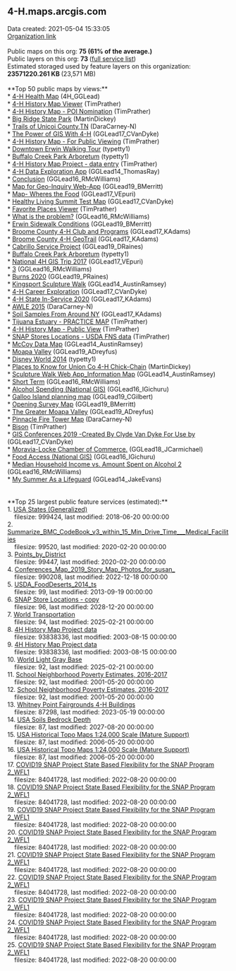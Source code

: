 <h2>4-H.maps.arcgis.com</h2> Data created: 2021-05-04 15:33:05 <br /><a target='new' href='https://4-H.maps.arcgis.com'>Organization link</a><br /><br />Public maps on this org: <b>75 (61% of the average.)</b><br />Public layers on this org: <b>73 </b>(<a target='new' href='https://services.arcgis.com/0iQnc90cLcaNZExC/ArcGIS/rest/services'>full service list</a>)<br />Estimated storaged used by feature layers on this organization: <b>23571220.261 KB </b>(23,571 MB)<br /><br />**Top 50 public maps by views:**<br />* <a target='new' href='https://www.arcgis.com/home/item.html?id=425d71193b044fdca86d4a162a1c3a55'>4-H Health Map</a> (4H_GGLead)<br />* <a target='new' href='https://www.arcgis.com/home/item.html?id=547810adc6ab438ba54cb810317f4c25'>4-H History Map Viewer</a> (TimPrather)<br />* <a target='new' href='https://www.arcgis.com/home/item.html?id=16ee2e1ba244456bb2d5c15b983fd9f6'>4-H History Map - POI Nomination</a> (TimPrather)<br />* <a target='new' href='https://www.arcgis.com/home/item.html?id=64b22b5831d44aba93e27fecf9673809'>Big Ridge State Park</a> (MartinDickey)<br />* <a target='new' href='https://www.arcgis.com/home/item.html?id=ec2bb62e5b6042998d7d61e37881cb69'>Trails of Unicoi County,TN</a> (DaraCarney-N)<br />* <a target='new' href='https://www.arcgis.com/home/item.html?id=492e3058ec4342178a894986705b0827'>The Power of GIS With 4-H</a> (GGLead17_CVanDyke)<br />* <a target='new' href='https://www.arcgis.com/home/item.html?id=48b1983d92a547cb84914f31aad667ea'>4-H History Map - For Public Viewing</a> (TimPrather)<br />* <a target='new' href='https://www.arcgis.com/home/item.html?id=d24c6d7b4eec428baf75014bd472908d'>Downtown Erwin Walking Tour</a> (typetty1)<br />* <a target='new' href='https://www.arcgis.com/home/item.html?id=c839b0eaead24aa384b51e4772bcc372'>Buffalo Creek Park Arboretum</a> (typetty1)<br />* <a target='new' href='https://www.arcgis.com/home/item.html?id=e5e2ba6d34f2434ebfe30a04c812aeba'>4-H History Map Project - data entry</a> (TimPrather)<br />* <a target='new' href='https://www.arcgis.com/home/item.html?id=883dc5b9eab94b58b446524cc03971e1'>4-H Data Exploration App</a> (GGLead14_ThomasRay)<br />* <a target='new' href='https://www.arcgis.com/home/item.html?id=b4f5e843d1c7416d85b76e199e4bbcac'>Conclusion</a> (GGLead16_RMcWilliams)<br />* <a target='new' href='https://www.arcgis.com/home/item.html?id=67a14e62223f445191924eb40d405eaf'>Map for Geo-Inquiry Web-App</a> (GGLead19_BMerritt)<br />* <a target='new' href='https://www.arcgis.com/home/item.html?id=6a7ea6297c0440e486483b9ed7263601'>Map- Wheres the Food</a> (GGLead17_VEpuri)<br />* <a target='new' href='https://www.arcgis.com/home/item.html?id=707d8412a0534d7aacefebeca0d158c9'>Healthy Living Summit Test Map</a> (GGLead17_CVanDyke)<br />* <a target='new' href='https://www.arcgis.com/home/item.html?id=b09c3537b8ee49839d1d4a566fc35d00'>Favorite Places Viewer</a> (TimPrather)<br />* <a target='new' href='https://www.arcgis.com/home/item.html?id=b407f664890d4d0a80ca535d1968ab38'>What is the problem?</a> (GGLead16_RMcWilliams)<br />* <a target='new' href='https://www.arcgis.com/home/item.html?id=0de7c6b6761046f8a2305da085b78658'>Erwin Sidewalk Conditions</a> (GGLead19_BMerritt)<br />* <a target='new' href='https://www.arcgis.com/home/item.html?id=3e87d0df93d94c50bf6acb5782e63af6'>Broome County 4-H Club and Programs</a> (GGLead17_KAdams)<br />* <a target='new' href='https://www.arcgis.com/home/item.html?id=0a529ef8a36740c9ab741a4a9cf2059f'>Broome County 4-H GeoTrail</a> (GGLead17_KAdams)<br />* <a target='new' href='https://www.arcgis.com/home/item.html?id=f3ee28f0e04847f1b3bf3ba83b6b2e2b'>Cabrillo Service Project</a> (GGLead19_DRaines)<br />* <a target='new' href='https://www.arcgis.com/home/item.html?id=19d42e39686e4e77941c2a5d9e4568c3'>Buffalo Creek Park Arboretum</a> (typetty1)<br />* <a target='new' href='https://www.arcgis.com/home/item.html?id=808f813a61f84802a2e9c1ce3101d8ce'>National 4H GIS Trip 2017</a> (GGLead17_VEpuri)<br />* <a target='new' href='https://www.arcgis.com/home/item.html?id=9622fcc7d7d4403083242f65e3490ece'>3</a> (GGLead16_RMcWilliams)<br />* <a target='new' href='https://www.arcgis.com/home/item.html?id=a29aba2e36514832a7e0f326f8354863'>Burns 2020</a> (GGLead19_PRaines)<br />* <a target='new' href='https://www.arcgis.com/home/item.html?id=4c1ae1dbd6f44a55bff9a18b1177010f'>Kingsport Sculpture Walk</a> (GGLead14_AustinRamsey)<br />* <a target='new' href='https://www.arcgis.com/home/item.html?id=74cf9b28e7ed458985710f1e1f6c8189'>4-H Career Exploration</a> (GGLead17_CVanDyke)<br />* <a target='new' href='https://www.arcgis.com/home/item.html?id=b198d2bd91314d8eb210737c41ed60a0'>4-H State In-Service 2020</a> (GGLead17_KAdams)<br />* <a target='new' href='https://www.arcgis.com/home/item.html?id=41544519c5ea41c7a6f42320b16a9be1'>AWLE 2015</a> (DaraCarney-N)<br />* <a target='new' href='https://www.arcgis.com/home/item.html?id=9f3df39fe3f948adb72039456b02b71a'>Soil Samples From Around NY</a> (GGLead17_KAdams)<br />* <a target='new' href='https://www.arcgis.com/home/item.html?id=be59936f4bb64990ad24c7b0d91a4a25'>Tijuana Estuary - PRACTICE MAP</a> (TimPrather)<br />* <a target='new' href='https://www.arcgis.com/home/item.html?id=5bb02c997eb842edb7d4d225d487ba49'>4-H History Map - Public View</a> (TimPrather)<br />* <a target='new' href='https://www.arcgis.com/home/item.html?id=a1b833e4df694330887958471c49fa20'>SNAP Stores Locations - USDA FNS data</a> (TimPrather)<br />* <a target='new' href='https://www.arcgis.com/home/item.html?id=13d1cb9334c247a5a6be4f9799a0b3ee'>McCoy Data Map</a> (GGLead14_AustinRamsey)<br />* <a target='new' href='https://www.arcgis.com/home/item.html?id=088fac638c8d4b8b8f8a6f41b3df2b04'>Moapa Valley</a> (GGLead19_ADreyfus)<br />* <a target='new' href='https://www.arcgis.com/home/item.html?id=13ee2da2f0a1473d929908d949e24f50'>Disney World 2014</a> (typetty1)<br />* <a target='new' href='https://www.arcgis.com/home/item.html?id=03fcc5f11f1847ddaa61837297ef7f32'>Places to Know for Union Co 4-H Chick-Chain</a> (MartinDickey)<br />* <a target='new' href='https://www.arcgis.com/home/item.html?id=7742d1c986214122b5cfdeb431661c9d'>Sculpture Walk Web App_Information Map</a> (GGLead14_AustinRamsey)<br />* <a target='new' href='https://www.arcgis.com/home/item.html?id=9d583cce52e84870b16d552013973a8f'>Short Term</a> (GGLead16_RMcWilliams)<br />* <a target='new' href='https://www.arcgis.com/home/item.html?id=9544586c19c040c7b3ae96ff72b39753'>Alcohol Spending (National GIS)</a> (GGLead16_IGichuru)<br />* <a target='new' href='https://www.arcgis.com/home/item.html?id=696d179f3fa24e9da252bef3b4cd89b9'>Galloo Island planning map</a> (GGLead19_CGilbert)<br />* <a target='new' href='https://www.arcgis.com/home/item.html?id=86361e51435c4e5a93bfc0324bd95569'>Opening Survey Map</a> (GGLead19_BMerritt)<br />* <a target='new' href='https://www.arcgis.com/home/item.html?id=6c3538fc6270423db09c16a887c39fd5'>The Greater Moapa Valley</a> (GGLead19_ADreyfus)<br />* <a target='new' href='https://www.arcgis.com/home/item.html?id=36a58c2775ce4ec5aaf4cd469fc8eeb6'>Pinnacle Fire Tower Map</a> (DaraCarney-N)<br />* <a target='new' href='https://www.arcgis.com/home/item.html?id=320d59f2c71947f2a25d889ea10603af'>Bison</a> (TimPrather)<br />* <a target='new' href='https://www.arcgis.com/home/item.html?id=01386edbd8e143a3950bfcc1e4f26097'>GIS Conferences 2019 -Created By Clyde Van Dyke For Use by </a> (GGLead17_CVanDyke)<br />* <a target='new' href='https://www.arcgis.com/home/item.html?id=1a38a35b287349ad8754ce9a99ff02cb'>Moravia-Locke Chamber of Commerce.</a> (GGLead18_JCarmichael)<br />* <a target='new' href='https://www.arcgis.com/home/item.html?id=92ef8cda1e104ccb828cfc17d083fc9c'>Food Access (National GIS)</a> (GGLead16_IGichuru)<br />* <a target='new' href='https://www.arcgis.com/home/item.html?id=384bb9b022914090826a8f10eb39470f'>Median Household Income vs. Amount Spent on Alcohol 2</a> (GGLead16_RMcWilliams)<br />* <a target='new' href='https://www.arcgis.com/home/item.html?id=c6880f4fe8804b0a822dd60a8e04ac28'>My Summer As a Lifeguard</a> (GGLead14_JakeEvans)<br /><br /><br />**Top 25 largest public feature services (estimated):**<br /> 1. <a target='new' href='https://www.arcgis.com/home/item.html?id=99fd67933e754a1181cc755146be21ca'>USA States (Generalized)</a><br /> &nbsp;&nbsp;&nbsp;&nbsp;filesize: 999424, last modified: 2018-06-20 00:00:00<br /> 2. <a target='new' href='https://www.arcgis.com/home/item.html?id=a32c80823e424baeab942059a49c411f'>Summarize_BMC_CodeBook_v3_within_15_Min_Drive_Time___Medical_Facilities</a><br /> &nbsp;&nbsp;&nbsp;&nbsp;filesize: 99520, last modified: 2020-02-20 00:00:00<br /> 3. <a target='new' href='https://www.arcgis.com/home/item.html?id=4c3ac474bc2b4de989ce311f0b601c58'>Points_by_District</a><br /> &nbsp;&nbsp;&nbsp;&nbsp;filesize: 99447, last modified: 2020-02-20 00:00:00<br /> 4. <a target='new' href='https://www.arcgis.com/home/item.html?id=d8f4ff9ee287456aa4fb77fad82c853b'>Conferences_Map_2019_Story_Map_Photos_for_susan_</a><br /> &nbsp;&nbsp;&nbsp;&nbsp;filesize: 990208, last modified: 2022-12-18 00:00:00<br /> 5. <a target='new' href='https://www.arcgis.com/home/item.html?id=3588de5d9eda4aca802a905bdf82eaf6'>USDA_FoodDeserts_2014_ts</a><br /> &nbsp;&nbsp;&nbsp;&nbsp;filesize: 99, last modified: 2013-09-19 00:00:00<br /> 6. <a target='new' href='https://www.arcgis.com/home/item.html?id=5bb43267c61043058c76d333e8e78bc2'>SNAP Store Locations - copy</a><br /> &nbsp;&nbsp;&nbsp;&nbsp;filesize: 96, last modified: 2028-12-20 00:00:00<br /> 7. <a target='new' href='https://www.arcgis.com/home/item.html?id=94f838a535334cf1aa061846514b77c7'>World Transportation</a><br /> &nbsp;&nbsp;&nbsp;&nbsp;filesize: 94, last modified: 2025-02-21 00:00:00<br /> 8. <a target='new' href='https://www.arcgis.com/home/item.html?id=0fdc33ac95214e7db25e0054876d346b'>4H History Map Project data</a><br /> &nbsp;&nbsp;&nbsp;&nbsp;filesize: 93838336, last modified: 2003-08-15 00:00:00<br /> 9. <a target='new' href='https://www.arcgis.com/home/item.html?id=0fdc33ac95214e7db25e0054876d346b'>4H History Map Project data</a><br /> &nbsp;&nbsp;&nbsp;&nbsp;filesize: 93838336, last modified: 2003-08-15 00:00:00<br /> 10. <a target='new' href='https://www.arcgis.com/home/item.html?id=ed712cb1db3e4bae9e85329040fb9a49'>World Light Gray Base</a><br /> &nbsp;&nbsp;&nbsp;&nbsp;filesize: 92, last modified: 2025-02-21 00:00:00<br /> 11. <a target='new' href='https://www.arcgis.com/home/item.html?id=eafacbb8ed48433ebdcb2fd9cf93eb82'>School Neighborhood Poverty Estimates, 2016-2017</a><br /> &nbsp;&nbsp;&nbsp;&nbsp;filesize: 92, last modified: 2001-05-20 00:00:00<br /> 12. <a target='new' href='https://www.arcgis.com/home/item.html?id=eafacbb8ed48433ebdcb2fd9cf93eb82'>School Neighborhood Poverty Estimates, 2016-2017</a><br /> &nbsp;&nbsp;&nbsp;&nbsp;filesize: 92, last modified: 2001-05-20 00:00:00<br /> 13. <a target='new' href='https://www.arcgis.com/home/item.html?id=09f506ab38474254902be14bc9e35439'>Whitney Point Fairgrounds 4-H Buildings</a><br /> &nbsp;&nbsp;&nbsp;&nbsp;filesize: 87298, last modified: 2023-05-19 00:00:00<br /> 14. <a target='new' href='https://www.arcgis.com/home/item.html?id=4accc1aaa6164b47a63750626d6ab5e2'>USA Soils Bedrock Depth</a><br /> &nbsp;&nbsp;&nbsp;&nbsp;filesize: 87, last modified: 2027-08-20 00:00:00<br /> 15. <a target='new' href='https://www.arcgis.com/home/item.html?id=40109482569c4bcc873dfa7fec7c167e'>USA Historical Topo Maps 1:24,000 Scale (Mature Support)</a><br /> &nbsp;&nbsp;&nbsp;&nbsp;filesize: 87, last modified: 2006-05-20 00:00:00<br /> 16. <a target='new' href='https://www.arcgis.com/home/item.html?id=40109482569c4bcc873dfa7fec7c167e'>USA Historical Topo Maps 1:24,000 Scale (Mature Support)</a><br /> &nbsp;&nbsp;&nbsp;&nbsp;filesize: 87, last modified: 2006-05-20 00:00:00<br /> 17. <a target='new' href='https://www.arcgis.com/home/item.html?id=f774212cfa4843efa6c4f3814f67f172'>COVID19 SNAP Project State Based Flexibility for the SNAP Program 2_WFL1</a><br /> &nbsp;&nbsp;&nbsp;&nbsp;filesize: 84041728, last modified: 2022-08-20 00:00:00<br /> 18. <a target='new' href='https://www.arcgis.com/home/item.html?id=f774212cfa4843efa6c4f3814f67f172'>COVID19 SNAP Project State Based Flexibility for the SNAP Program 2_WFL1</a><br /> &nbsp;&nbsp;&nbsp;&nbsp;filesize: 84041728, last modified: 2022-08-20 00:00:00<br /> 19. <a target='new' href='https://www.arcgis.com/home/item.html?id=f774212cfa4843efa6c4f3814f67f172'>COVID19 SNAP Project State Based Flexibility for the SNAP Program 2_WFL1</a><br /> &nbsp;&nbsp;&nbsp;&nbsp;filesize: 84041728, last modified: 2022-08-20 00:00:00<br /> 20. <a target='new' href='https://www.arcgis.com/home/item.html?id=f774212cfa4843efa6c4f3814f67f172'>COVID19 SNAP Project State Based Flexibility for the SNAP Program 2_WFL1</a><br /> &nbsp;&nbsp;&nbsp;&nbsp;filesize: 84041728, last modified: 2022-08-20 00:00:00<br /> 21. <a target='new' href='https://www.arcgis.com/home/item.html?id=f774212cfa4843efa6c4f3814f67f172'>COVID19 SNAP Project State Based Flexibility for the SNAP Program 2_WFL1</a><br /> &nbsp;&nbsp;&nbsp;&nbsp;filesize: 84041728, last modified: 2022-08-20 00:00:00<br /> 22. <a target='new' href='https://www.arcgis.com/home/item.html?id=f774212cfa4843efa6c4f3814f67f172'>COVID19 SNAP Project State Based Flexibility for the SNAP Program 2_WFL1</a><br /> &nbsp;&nbsp;&nbsp;&nbsp;filesize: 84041728, last modified: 2022-08-20 00:00:00<br /> 23. <a target='new' href='https://www.arcgis.com/home/item.html?id=f774212cfa4843efa6c4f3814f67f172'>COVID19 SNAP Project State Based Flexibility for the SNAP Program 2_WFL1</a><br /> &nbsp;&nbsp;&nbsp;&nbsp;filesize: 84041728, last modified: 2022-08-20 00:00:00<br /> 24. <a target='new' href='https://www.arcgis.com/home/item.html?id=f774212cfa4843efa6c4f3814f67f172'>COVID19 SNAP Project State Based Flexibility for the SNAP Program 2_WFL1</a><br /> &nbsp;&nbsp;&nbsp;&nbsp;filesize: 84041728, last modified: 2022-08-20 00:00:00<br /> 25. <a target='new' href='https://www.arcgis.com/home/item.html?id=f774212cfa4843efa6c4f3814f67f172'>COVID19 SNAP Project State Based Flexibility for the SNAP Program 2_WFL1</a><br /> &nbsp;&nbsp;&nbsp;&nbsp;filesize: 84041728, last modified: 2022-08-20 00:00:00<br />